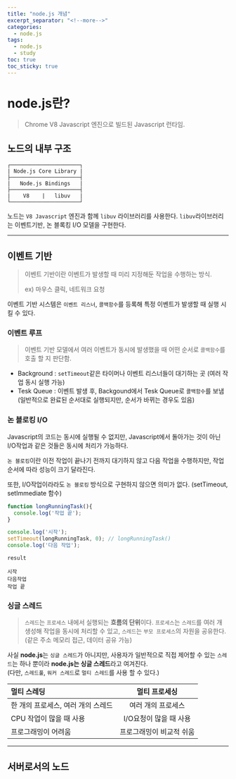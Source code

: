```yaml
---
title: "node.js 개념"
excerpt_separator: "<!--more-->"
categories:
  - node.js
tags:
  - node.js
  - study
toc: true
toc_sticky: true
---
```


# node.js란?
> Chrome V8 Javascript 엔진으로 빌드된 Javascript 런타임.


## 노드의 내부 구조
~~~
┌──────────────────────┐
| Node.js Core Library |
├──────────────────────┤
|   Node.js Bindings   |
├──────────────────────┤
|    V8    |   libuv   |
└──────────────────────┘
~~~

노드는 `V8 Javascript` 엔진과 함께 `libuv` 라이브러리를 사용한다.
`libuv`라이브러리는 이벤트기반, 논 블록킹 I/O 모델을 구현한다.

---

## 이벤트 기반
> 이벤트 기반이란 이벤트가 발생할 때 미리 지정해둔 작업을 수행하는 방식.
>
> ex) 마우스 클릭, 네트워크 요청

이벤트 기반 시스템은 `이벤트 리스너`, `콜백함수`를 등록해 특정 이벤트가 발생할 때 실행 시킬 수 있다.

### 이벤트 루프
> 이벤트 기반 모델에서 여러 이벤트가 동시에 발생했을 때 어떤 순서로 `콜백함수`를 호출 할 지 판단함.
* Background : `setTimeout`같은 타이머나 이벤트 리스너들이 대기하는 곳 (여러 작업 동시 실행 가능)
* Tesk Queue : 이벤트 발생 후, Backgound에서 Tesk Queue로 `콜백함수`를 보냄 (일반적으로 완료된 순서대로 실행되지만, 순서가 바뀌는 경우도 있음) 

### 논 블로킹 I/O
Javascript의 코드는 동시에 실행될 수 없지만, Javascript에서 돌아가는 것이 아닌 I/O작업과 같은 것들은 동시에 처리가 가능하다.

`논 블로킹`이란 이전 작업이 끝나기 전까지 대기하지 않고 다음 작업을 수행하지만, 작업 순서에 따라 성능이 크기 달라진다.

또한, I/O작업이라라도 `논 블로킹` 방식으로 구현하지 않으면 의미가 없다. (setTimeout, setImmediate 함수)

~~~js
function longRunningTask(){
  console.log('작업 끝');
}

console.log('시작');
setTimeout(longRunningTask, 0); // longRunningTask()
console.log('다음 작업');
~~~

~~~
result

시작
다음작업
작업 끝
~~~

### 싱글 스레드
> `스레드`는 `프로세스` 내에서 실행되는 **흐름의 단위**이다. 
> `프로세스`는 `스레드`를 여러 개 생성해 작업을 동시에 처리할 수 있고, `스레드`는 `부모 프로세스`의 자원을 공유한다. (같은 주소 메모리 접근, 데이터 공유 가능)

사실 **node.js**는 `싱글 스레드`가 아니지만, 사용자가 일반적으로 직접 제어할 수 있는 `스레드`는 하나 뿐이라 **node.js는 싱글 스레드**라고 여겨진다.
<br>(다만, `스레드풀`, `워커 스레드`로 `멀티 스레드`를 사용 할 수 있다.)

| 멀티 스레딩 | 멀티 프로세싱 |
|:--------|:-------:|
| 한 개의 프로세스, 여러 개의 스레드 | 여러 개의 프로세스 |
| CPU 작업이 많을 때 사용   | I/O요청이 많을 때 사용 |
| 프로그래밍이 어려움 | 프로그래밍이 비교적 쉬움|

---

## 서버로서의 노드
